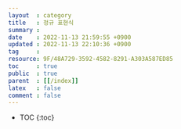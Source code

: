 ```yaml
---
layout  : category
title   : 정규 표현식
summary : 
date    : 2022-11-13 21:59:55 +0900
updated : 2022-11-13 22:10:36 +0900
tag     : 
resource: 9F/48A729-3592-4582-8291-A303A587ED85
toc     : true
public  : true
parent  : [[/index]]
latex   : false
comment : false
---
```

* TOC
{:toc}

##
